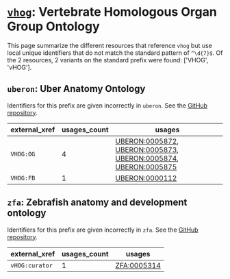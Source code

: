 # [`vhog`](https://bioregistry.io/vhog): Vertebrate Homologous Organ Group Ontology

This page summarize the different resources that reference `vhog`
but use local unique identifiers that do not match the standard pattern of
`^\d{7}$`. Of the 2 resources,
2 variants on the standard prefix were found: ['VHOG', 'vHOG'].

## `uberon`: Uber Anatomy Ontology

Identifiers for this prefix are given incorrectly in `uberon`. See the [GitHub repository](https://github.com/obophenotype/uberon).

| external_xref   |   usages_count | usages                                                                                                                                                                                                                                                             |
|-----------------|----------------|--------------------------------------------------------------------------------------------------------------------------------------------------------------------------------------------------------------------------------------------------------------------|
| `VHOG:OG`       |              4 | [UBERON:0005872](http://purl.obolibrary.org/obo/UBERON_0005872), [UBERON:0005873](http://purl.obolibrary.org/obo/UBERON_0005873), [UBERON:0005874](http://purl.obolibrary.org/obo/UBERON_0005874), [UBERON:0005875](http://purl.obolibrary.org/obo/UBERON_0005875) |
| `VHOG:FB`       |              1 | [UBERON:0000112](http://purl.obolibrary.org/obo/UBERON_0000112)                                                                                                                                                                                                    |

## `zfa`: Zebrafish anatomy and development ontology

Identifiers for this prefix are given incorrectly in `zfa`. See the [GitHub repository](https://github.com/cerivs/zebrafish-anatomical-ontology).

| external_xref   |   usages_count | usages                                                    |
|-----------------|----------------|-----------------------------------------------------------|
| `vHOG:curator`  |              1 | [ZFA:0005314](http://purl.obolibrary.org/obo/ZFA_0005314) |

